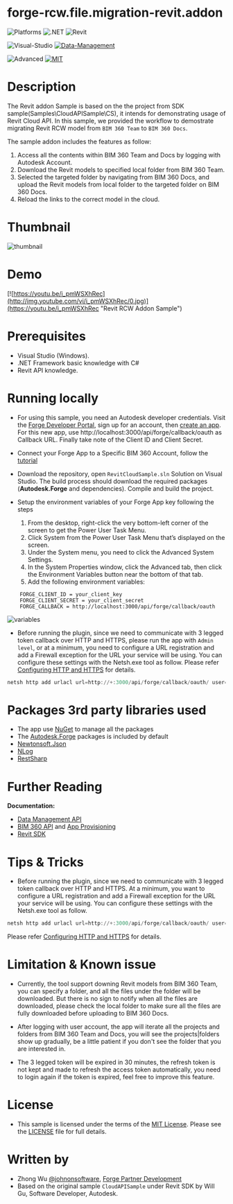 # forge-rcw.file.migration-revit.addon
 
![Platforms](https://img.shields.io/badge/platform-Windows-lightgray.svg)
![.NET](https://img.shields.io/badge/.NET-4.8-blue.svg)
![Revit](https://img.shields.io/badge/Revit-2022-blue.svg)

![Visual-Studio](https://img.shields.io/badge/Visual%20Studio-2019-green.svg)
[![Data-Management](https://img.shields.io/badge/Data%20Management-v2-green.svg)](http://developer.autodesk.com/)


![Advanced](https://img.shields.io/badge/Level-Advanced-red.svg)
[![MIT](https://img.shields.io/badge/License-MIT-blue.svg)](http://opensource.org/licenses/MIT)


# Description
The Revit addon Sample is based on the the project from SDK sample(Samples\CloudAPISample\CS), it intends for demonstrating usage of Revit Cloud API. In this sample, we provided the workflow to demostrate migrating Revit RCW model from `BIM 360 Team` to `BIM 360 Docs`.

The sample addon includes the features as follow:
1. Access all the contents within BIM 360 Team and Docs by logging with Autodesk Account.
2. Download the Revit models to specified local folder from BIM 360 Team.
3. Selected the targeted folder by navigating from BIM 360 Docs, and upload the Revit models from local folder to the targeted folder on BIM 360 Docs.
4. Reload the links to the correct model in the cloud.

# Thumbnail
![thumbnail](/thumbnail.png)

# Demo
[![https://youtu.be/i_pmWSXhRec](http://img.youtube.com/vi/i_pmWSXhRec/0.jpg)](https://youtu.be/i_pmWSXhRec "Revit RCW Addon Sample")


# Prerequisites
- Visual Studio (Windows).
- .NET Framework basic knowledge with C#
- Revit API knowledge.

# Running locally
- For using this sample, you need an Autodesk developer credentials. Visit the [Forge Developer Portal](https://developer.autodesk.com), sign up for an account, then [create an app](https://developer.autodesk.com/myapps/create). For this new app, use http://localhost:3000/api/forge/callback/oauth as Callback URL. Finally take note of the Client ID and Client Secret. 

- Connect your Forge App to a Specific BIM 360 Account, follow the [tutorial](https://forge.autodesk.com/en/docs/bim360/v1/tutorials/getting-started/get-access-to-account/)

- Download the repository, open `RevitCloudSample.sln` Solution on Visual Studio. The build process should download the required packages (**Autodesk.Forge** and dependencies). Compile and build the project.

- Setup the environment variables of your Forge App key following the steps
    1. From the desktop, right-click the very bottom-left corner of the screen to get the Power User Task Menu.
    2. Click System from the Power User Task Menu that’s displayed on the screen.
    3. Under the System menu, you need to click the Advanced System Settings.
    4. In the System Properties window, click the Advanced tab, then click the Environment Variables button near the bottom of that tab.
    5. Add the following environment variables:
```
    FORGE_CLIENT_ID = your_client_key
    FORGE_CLIENT_SECRET = your_client_secret
    FORGE_CALLBACK = http://localhost:3000/api/forge/callback/oauth
```
![variables](variables.png) 

- Before running the plugin, since we need to communicate with 3 legged token callback over HTTP and HTTPS, please run the app with `Admin level`, or at a minimum, you need to configure a URL registration and add a Firewall exception for the URL your service will be using. You can configure these settings with the Netsh.exe tool as follow. Please refer [Configuring HTTP and HTTPS](https://docs.microsoft.com/en-us/dotnet/framework/wcf/feature-details/configuring-http-and-https?redirectedfrom=MSDN) for details.

```powershell
netsh http add urlacl url=http://+:3000/api/forge/callback/oauth/ user=DOMAIN\user
```

# Packages 3rd party libraries used
- The app use [NuGet](https://api.nuget.org/v3/index.json) to manage all the packages
- The [Autodesk.Forge](https://www.nuget.org/packages/Autodesk.Forge/) packages is included by default
- [Newtonsoft.Json](https://www.newtonsoft.com/json)
- [NLog](https://nlog-project.org/)
- [RestSharp](http://restsharp.org/)


# Further Reading
**Documentation:**
- [Data Management API](https://forge.autodesk.com/en/docs/data/v2/developers_guide/overview/)
- [BIM 360 API](https://developer.autodesk.com/en/docs/bim360/v1/overview/) and [App Provisioning](https://forge.autodesk.com/blog/bim-360-docs-provisioning-forge-apps)
- [Revit SDK](https://www.revitapidocs.com/)


# Tips & Tricks
- Before running the plugin, since we need to communicate with 3 legged token callback over HTTP and HTTPS. At a minimum, you want to configure a URL registration and add a Firewall exception for the URL your service will be using. You can configure these settings with the Netsh.exe tool as follow. 
```powershell
netsh http add urlacl url=http://+:3000/api/forge/callback/oauth/ user=DOMAIN\user
```
Please refer [Configuring HTTP and HTTPS](https://docs.microsoft.com/en-us/dotnet/framework/wcf/feature-details/configuring-http-and-https?redirectedfrom=MSDN) for details.

# Limitation & Known issue
- Currently,  the tool support downing Revit models from BIM 360 Team, you can specify a folder, and all the files under the folder will be downloaded. But there is no sign to notify when all the files are downloaded, please check the local folder to make sure all the files are fully downloaded before uploading to BIM 360 Docs.   

- After logging with user account, the app will iterate all the projects and folders from BIM 360 Team and Docs, you will see the projects|folders show up gradually, be a little patient if you don't see the folder that you are interested in.

- The 3 legged token will be expired in 30 minutes, the refresh token is not kept and made to refresh the access token automatically, you need to login again if the token is expired, feel free to improve this feature.

# License
- This sample is licensed under the terms of the [MIT License](http://opensource.org/licenses/MIT). Please see the [LICENSE](LICENSE.md) file for full details.


# Written by
- Zhong Wu [@johnonsoftware](https://twitter.com/johnonsoftware), [Forge Partner Development](http://forge.autodesk.com)
- Based on the original sample `CloudAPISample` under Revit SDK by Will Gu, Software Developer, Autodesk.
